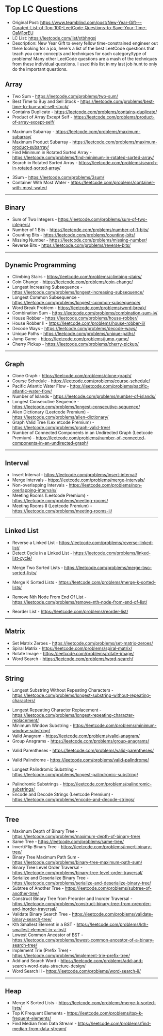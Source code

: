 # Top LC Questions

* Original Post: https://www.teamblind.com/post/New-Year-Gift---Curated-List-of-Top-100-LeetCode-Questions-to-Save-Your-Time-OaM1orEU
* LC List: https://leetcode.com/list/xtbhngxj
* Description: New Year Gift to every fellow time-constrained engineer out there looking for a job, here's a list of the best LeetCode questions that teach you core concepts and techniques for each category/type of problems! Many other LeetCode questions are a mash of the techniques from these individual questions. I used this list in my last job hunt to only do the important questions.

## Array

* Two Sum - https://leetcode.com/problems/two-sum/
* Best Time to Buy and Sell Stock - https://leetcode.com/problems/best-time-to-buy-and-sell-stock/
* Contains Duplicate - https://leetcode.com/problems/contains-duplicate/
* Product of Array Except Self - https://leetcode.com/problems/product-of-array-except-self/
- Maximum Subarray - https://leetcode.com/problems/maximum-subarray/
- Maximum Product Subarray - https://leetcode.com/problems/maximum-product-subarray/
- Find Minimum in Rotated Sorted Array - https://leetcode.com/problems/find-minimum-in-rotated-sorted-array/
- Search in Rotated Sorted Array - https://leetcode.com/problems/search-in-rotated-sorted-array/
* 3Sum - https://leetcode.com/problems/3sum/
* Container With Most Water - https://leetcode.com/problems/container-with-most-water/

---

## Binary

- Sum of Two Integers - https://leetcode.com/problems/sum-of-two-integers/
- Number of 1 Bits - https://leetcode.com/problems/number-of-1-bits/
- Counting Bits - https://leetcode.com/problems/counting-bits/
- Missing Number - https://leetcode.com/problems/missing-number/
- Reverse Bits - https://leetcode.com/problems/reverse-bits/

---

## Dynamic Programming

- Climbing Stairs - https://leetcode.com/problems/climbing-stairs/
- Coin Change - https://leetcode.com/problems/coin-change/
- Longest Increasing Subsequence - https://leetcode.com/problems/longest-increasing-subsequence/
- Longest Common Subsequence - https://leetcode.com/problems/longest-common-subsequence/
- Word Break Problem - https://leetcode.com/problems/word-break/
- Combination Sum - https://leetcode.com/problems/combination-sum-iv/
- House Robber - https://leetcode.com/problems/house-robber/
- House Robber II - https://leetcode.com/problems/house-robber-ii/
- Decode Ways - https://leetcode.com/problems/decode-ways/
- Unique Paths - https://leetcode.com/problems/unique-paths/
- Jump Game - https://leetcode.com/problems/jump-game/
- Cherry Pickup - https://leetcode.com/problems/cherry-pickup/

---

## Graph

- Clone Graph - https://leetcode.com/problems/clone-graph/
- Course Schedule - https://leetcode.com/problems/course-schedule/
- Pacific Atlantic Water Flow - https://leetcode.com/problems/pacific-atlantic-water-flow/
- Number of Islands - https://leetcode.com/problems/number-of-islands/
- Longest Consecutive Sequence - https://leetcode.com/problems/longest-consecutive-sequence/
- Alien Dictionary (Leetcode Premium) - https://leetcode.com/problems/alien-dictionary/
- Graph Valid Tree (Lex etcode Premium) - https://leetcode.com/problems/graph-valid-tree/
- Number of Connected Components in an Undirected Graph (Leetcode Premium) - https://leetcode.com/problems/number-of-connected-components-in-an-undirected-graph/

---

## Interval

- Insert Interval - https://leetcode.com/problems/insert-interval/
- Merge Intervals - https://leetcode.com/problems/merge-intervals/
- Non-overlapping Intervals - https://leetcode.com/problems/non-overlapping-intervals/
- Meeting Rooms (Leetcode Premium) - https://leetcode.com/problems/meeting-rooms/
- Meeting Rooms II (Leetcode Premium) - https://leetcode.com/problems/meeting-rooms-ii/

---

## Linked List

- Reverse a Linked List - https://leetcode.com/problems/reverse-linked-list/
- Detect Cycle in a Linked List - https://leetcode.com/problems/linked-list-cycle/
* Merge Two Sorted Lists - https://leetcode.com/problems/merge-two-sorted-lists/
- Merge K Sorted Lists - https://leetcode.com/problems/merge-k-sorted-lists/
* Remove Nth Node From End Of List - https://leetcode.com/problems/remove-nth-node-from-end-of-list/
- Reorder List - https://leetcode.com/problems/reorder-list/

---

## Matrix

- Set Matrix Zeroes - https://leetcode.com/problems/set-matrix-zeroes/
- Spiral Matrix - https://leetcode.com/problems/spiral-matrix/
- Rotate Image - https://leetcode.com/problems/rotate-image/
- Word Search - https://leetcode.com/problems/word-search/

---

## String

* Longest Substring Without Repeating Characters - https://leetcode.com/problems/longest-substring-without-repeating-characters/
- Longest Repeating Character Replacement - https://leetcode.com/problems/longest-repeating-character-replacement/
- Minimum Window Substring - https://leetcode.com/problems/minimum-window-substring/
- Valid Anagram - https://leetcode.com/problems/valid-anagram/
- Group Anagrams - https://leetcode.com/problems/group-anagrams/
* Valid Parentheses - https://leetcode.com/problems/valid-parentheses/
- Valid Palindrome - https://leetcode.com/problems/valid-palindrome/
* Longest Palindromic Substring - https://leetcode.com/problems/longest-palindromic-substring/
- Palindromic Substrings - https://leetcode.com/problems/palindromic-substrings/
- Encode and Decode Strings (Leetcode Premium) - https://leetcode.com/problems/encode-and-decode-strings/

---

## Tree

- Maximum Depth of Binary Tree - https://leetcode.com/problems/maximum-depth-of-binary-tree/
- Same Tree - https://leetcode.com/problems/same-tree/
- Invert/Flip Binary Tree - https://leetcode.com/problems/invert-binary-tree/
- Binary Tree Maximum Path Sum - https://leetcode.com/problems/binary-tree-maximum-path-sum/
- Binary Tree Level Order Traversal - https://leetcode.com/problems/binary-tree-level-order-traversal/
- Serialize and Deserialize Binary Tree - https://leetcode.com/problems/serialize-and-deserialize-binary-tree/
- Subtree of Another Tree - https://leetcode.com/problems/subtree-of-another-tree/
- Construct Binary Tree from Preorder and Inorder Traversal - https://leetcode.com/problems/construct-binary-tree-from-preorder-and-inorder-traversal/
- Validate Binary Search Tree - https://leetcode.com/problems/validate-binary-search-tree/
- Kth Smallest Element in a BST - https://leetcode.com/problems/kth-smallest-element-in-a-bst/
- Lowest Common Ancestor of BST - https://leetcode.com/problems/lowest-common-ancestor-of-a-binary-search-tree/
- Implement Trie (Prefix Tree) - https://leetcode.com/problems/implement-trie-prefix-tree/
- Add and Search Word - https://leetcode.com/problems/add-and-search-word-data-structure-design/
- Word Search II - https://leetcode.com/problems/word-search-ii/

---

## Heap

- Merge K Sorted Lists - https://leetcode.com/problems/merge-k-sorted-lists/
- Top K Frequent Elements - https://leetcode.com/problems/top-k-frequent-elements/
- Find Median from Data Stream - https://leetcode.com/problems/find-median-from-data-stream/
